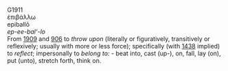<body>
  <p>G1911<br>  ἐπιβάλλω  <br> epiballō  <br><i>ep-ee-bal‘-lo </i><br>From <a href="g1909.htm">1909</a> and <a href="g0906.htm">906</a>  to <i>throw</i> <i>upon</i> (literally or figuratively, transitively or reflexively; usually with more or less force); specifically (with <a href="g1438.htm">1438</a> implied) to <i>reflect</i>; impersonally to <i>belong</i> <i>to:</i> - beat into, cast (up-), on, fall, lay (on), put (unto), stretch forth, think on.<br></p>
 </body>